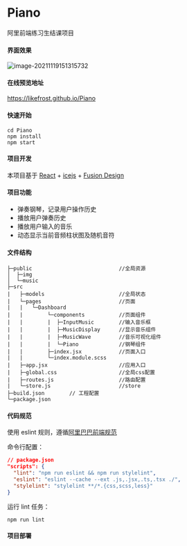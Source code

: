 # Piano
 阿里前端练习生结课项目

#### 界面效果

![image-20211119151315732](D:\ZDG\阿里课程\Piano\preview.png)

#### 在线预览地址

https://likefrost.github.io/Piano

#### 快速开始

```
cd Piano
npm install
npm start
```

#### 项目开发

本项目基于 [React](https://reactjs.org/) + [icejs](https://ice.work/) + [Fusion Design](https://fusion.design/)

#### 项目功能

- 弹奏钢琴，记录用户操作历史
- 播放用户弹奏历史
- 播放用户输入的音乐
- 动态显示当前音频柱状图及随机音符

#### 文件结构

```
├─public							//全局资源
│  ├─img
│  └─music
├─src
|   ├─models						//全局状态
|   └─pages							//页面
|   |   └─Dashboard
|   |        └─components			//页面组件
|   |        |  ├─InputMusic		//输入音乐框
|   |        |  ├─MusicDisplay		//显示音乐组件
|   |        |  ├─MusicWave			//音乐可视化组件
|   |        |  └─Piano				//钢琴组件
|   |        ├─index.jsx			//页面入口		
|   |        └─index.module.scss
|   ├─app.jsx						//应用入口
|   ├─global.css					//全局css配置
|   ├─routes.js						//路由配置
|   └─store.js						//store
├─build.json        // 工程配置
└─package.json
```

#### 代码规范

使用 eslint 规则，遵循[阿里巴巴前端规范](https://f2e.alibaba-inc.com/specification/)

命令行配置：

```json
// package.json
"scripts": {
  "lint": "npm run eslint && npm run stylelint",
  "eslint": "eslint --cache --ext .js,.jsx,.ts,.tsx ./",
  "stylelint": "stylelint **/*.{css,scss,less}"
}
```

运行 lint 任务：

```
npm run lint
```

#### 项目部署

